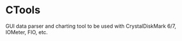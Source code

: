 # CTools
 GUI data parser and charting tool to be used with CrystalDiskMark 6/7, IOMeter, FIO, etc.
